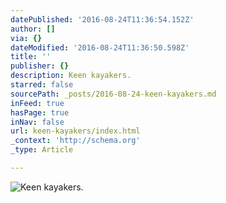 ```yaml
---
datePublished: '2016-08-24T11:36:54.152Z'
author: []
via: {}
dateModified: '2016-08-24T11:36:50.598Z'
title: ''
publisher: {}
description: Keen kayakers.
starred: false
sourcePath: _posts/2016-08-24-keen-kayakers.md
inFeed: true
hasPage: true
inNav: false
url: keen-kayakers/index.html
_context: 'http://schema.org'
_type: Article

---
```

![Keen kayakers.](https://the-grid-user-content.s3-us-west-2.amazonaws.com/46b79537-2a69-42fa-847c-48f97082159a.jpg)